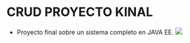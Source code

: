 # CRUD PROYECTO KINAL
- Proyecto final sobre un sistema completo en JAVA EE.
![](https://www.kinal.org.gt/images/logo-en.png)